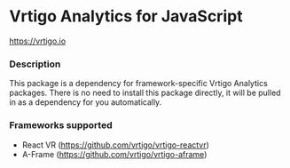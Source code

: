 # Vrtigo Analytics for JavaScript

https://vrtigo.io

### Description

This package is a dependency for framework-specific Vrtigo Analytics
packages. There is no need to install this package directly, it will
be pulled in as a dependency for you automatically.

### Frameworks supported

- React VR (https://github.com/vrtigo/vrtigo-reactvr)
- A-Frame (https://github.com/vrtigo/vrtigo-aframe)
